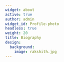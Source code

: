 ```yaml
---
widget: about
active: true
author: admin
widget_id: Profile-photo
headless: true
weight: 20
title: Biography
design:
  background:
    image: rakshith.jpg
---
```

